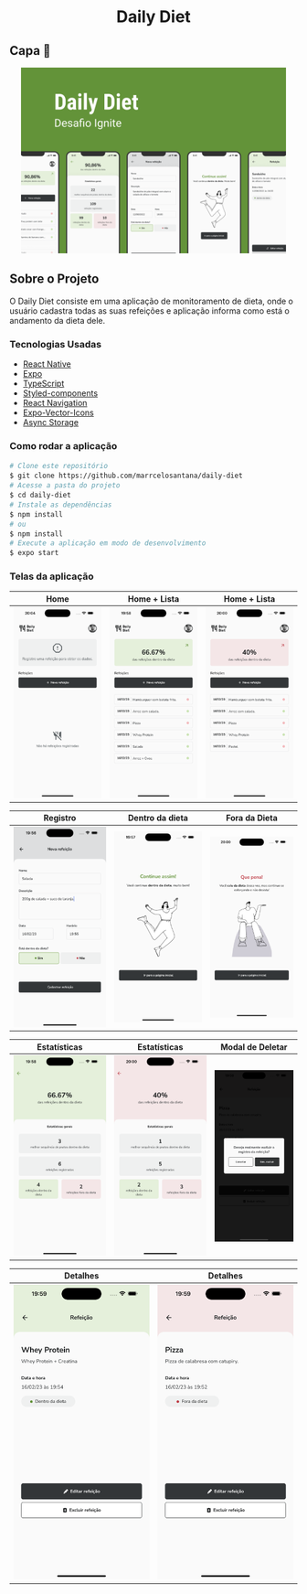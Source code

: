 <h1 style="text-align: center; font-weight: bold;">Daily Diet</h1>

## Capa 📸

<div align="center" >
  <img src="./assets/images/Capa.png" height="325" widht="600">
</div>

## Sobre o Projeto

O Daily Diet consiste em uma aplicação de monitoramento de dieta, onde o usuário cadastra todas as suas refeições e
aplicação informa como está o andamento da dieta dele.

### Tecnologias Usadas

- [React Native](https://reactnative.dev/)
- [Expo](https://expo.io/)
- [TypeScript](https://www.typescriptlang.org/)
- [Styled-components](https://styled-components.com/)
- [React Navigation](https://reactnavigation.org/)
- [Expo-Vector-Icons](https://icons.expo.fyi/)
- [Async Storage](https://react-native-async-storage.github.io/async-storage/)

### Como rodar a aplicação

```bash
# Clone este repositório
$ git clone https://github.com/marrcelosantana/daily-diet
# Acesse a pasta do projeto
$ cd daily-diet
# Instale as dependências
$ npm install
# ou
$ npm install
# Execute a aplicação em modo de desenvolvimento
$ expo start

```

### Telas da aplicação

|                  Home                  |             Home + Lista              |              Home + Lista               |
| :------------------------------------: | :-----------------------------------: | :-------------------------------------: |
| <img src= "./assets/images/Empty.png"> | <img src= "./assets/images/Feed.png"> | <img src= "./assets/images/Feed-2.png"> |

|                 Registro                  |              Dentro da dieta               |              Fora da Dieta               |
| :---------------------------------------: | :----------------------------------------: | :--------------------------------------: |
| <img src= "./assets/images/Register.png"> | <img src= "./assets/images/InTheDiet.png"> | <img src= "./assets/images/OffDiet.png"> |

|                Estatísticas                 |                 Estatísticas                  |            Modal de Deletar            |
| :-----------------------------------------: | :-------------------------------------------: | :------------------------------------: |
| <img src= "./assets/images/Statistics.png"> | <img src= "./assets/images/Statistics-2.png"> | <img src= "./assets/images/Modal.png"> |

|                 Detalhes                 |                  Detalhes                  |
| :--------------------------------------: | :----------------------------------------: |
| <img src= "./assets/images/Details.png"> | <img src= "./assets/images/Details-2.png"> |
